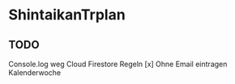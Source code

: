 # ShintaikanTrplan

## TODO

Console.log weg
Cloud Firestore Regeln
[x] Ohne Email eintragen
Kalenderwoche
